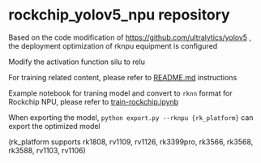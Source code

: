 # rockchip_yolov5_npu repository


Based on the code modification of https://github.com/ultralytics/yolov5 , the deployment optimization of rknpu equipment is configured

Modify the activation function silu to relu

For training related content, please refer to [README.md](https://github.com/cvetaevvitaliy/rockchip_yolov5_npu/blob/master/yolov5/README.md) instructions

Example notebook for traning model and convert to `rknn` format for Rockchip NPU, please refer to [train-rockchip.ipynb](https://github.com/cvetaevvitaliy/rockchip_yolov5_npu/blob/master/yolov5/train-rockchip.ipynb)

When exporting the model, `python export.py --rknpu {rk_platform}` can export the optimized model

(rk_platform supports rk1808, rv1109, rv1126, rk3399pro, rk3566, rk3568, rk3588, rv1103, rv1106)
